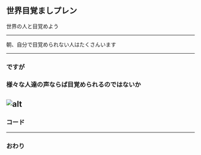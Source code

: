 ## 世界目覚ましプレン


世界の人と目覚めよう


---
朝、自分で目覚められない人はたくさんいます

---
### ですが
### 様々な人達の声ならば目覚められるのではないか
![alt](assets/目覚め.png)
---


### コード


---


### おわり
